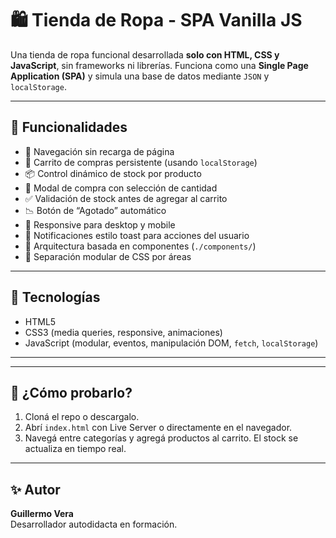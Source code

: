 # 🛍️ Tienda de Ropa - SPA Vanilla JS

Una tienda de ropa funcional desarrollada **solo con HTML, CSS y JavaScript**, sin frameworks ni librerías. Funciona como una **Single Page Application (SPA)** y simula una base de datos mediante `JSON` y `localStorage`.

---

## 🚀 Funcionalidades

- 🔄 Navegación sin recarga de página
- 🛒 Carrito de compras persistente (usando `localStorage`)
- 📦 Control dinámico de stock por producto
- 🧾 Modal de compra con selección de cantidad
- ✅ Validación de stock antes de agregar al carrito
- 📉 Botón de “Agotado” automático
- 📱 Responsive para desktop y mobile
- 🔔 Notificaciones estilo toast para acciones del usuario
- 📁 Arquitectura basada en componentes (`./components/`)
- 📂 Separación modular de CSS por áreas

---

## 🧰 Tecnologías

- HTML5
- CSS3 (media queries, responsive, animaciones)
- JavaScript (modular, eventos, manipulación DOM, `fetch`, `localStorage`)

---


---

## 🧪 ¿Cómo probarlo?

1. Cloná el repo o descargalo.
2. Abrí `index.html` con Live Server o directamente en el navegador.
3. Navegá entre categorías y agregá productos al carrito. El stock se actualiza en tiempo real.

---

## ✨ Autor

**Guillermo Vera**  
Desarrollador autodidacta en formación.  
